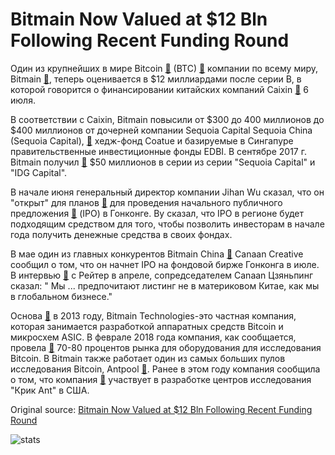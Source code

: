 # Bitmain Now Valued at $12 Bln Following Recent Funding Round 

Один из крупнейших в мире Bitcoin  [🔗](https://cointelegraph.com/bitcoin-price-index)  (BTC)  [🔗](https://cointelegraph.com/tags/mining)  компании по всему миру, Bitmain  [🔗](https://cointelegraph.com/tags/bitmain), теперь оценивается в $12 миллиардами после серии B, в которой говорится о финансировании китайских компаний Caixin  [🔗](http://finance.caixin.com/2018-07-06/101294819.html)  6 июля.

В соответствии с Caixin, Bitmain повысили от $300 до 400 миллионов до $400 миллионов от дочерней компании Sequoia Capital Sequoia China (Sequoia Capital), [🔗](https://cointelegraph.com/tags/usa)  хедж-фонд Coatue и базируемые в Сингапуре правительственные инвестиционные фонды EDBI. В сентябре 2017 г. Bitmain получил  [🔗](https://cointelegraph.com/news/sequoia-and-idg-to-invest-50-mln-in-bitmain)  $50 миллионов в серии из серии "Sequoia Capital" и "IDG Capital".

В начале июня генеральный директор компании Jihan Wu сказал, что он "открыт" для планов  [🔗](https://cointelegraph.com/news/mining-giant-bitmain-s-ceo-wu-open-to-hong-kong-ipo-report-says)  для проведения начального публичного предложения  [🔗](https://cointelegraph.com/tags/ipo)  (IPO) в Гонконге. Ву сказал, что IPO в регионе будет подходящим средством для того, чтобы позволить инвесторам в начале года получить денежные средства в своих фондах.

В мае один из главных конкурентов Bitmain China  [🔗](https://cointelegraph.com/tags/china) Canaan Creative сообщил о том, что он начнет IPO на фондовой бирже Гонконга в июле. В интервью  [🔗](https://www.reuters.com/article/us-crypto-canaancreative-ipo/cryptocurrency-miner-canaan-eyes-ipo-bets-on-chinas-push-for-chip-industry-idUSKCN1HD0I3)  с Рейтер в апреле, сопредседателем Canaan Цзяньпинг сказал: " Мы ... предпочитают листинг не в материковом Китае, как мы в глобальном бизнесе."

Основа  [🔗](https://en.wikipedia.org/wiki/Bitmain)  в 2013 году, Bitmain Technologies-это частная компания, которая занимается разработкой аппаратных средств Bitcoin и микросхем ASIC. В феврале 2018 года компания, как сообщается, провела  [🔗](http://fortune.com/2018/02/24/bitcoin-mining-bitmain-profits/)  70-80 процентов рынка для оборудования для исследования Bitcoin. В Bitmain также работает один из самых больших пулов исследования Bitcoin, Antpool  [🔗](https://cointelegraph.com/tags/antpool). Ранее в этом году компания сообщила о том, что компания  [🔗](https://cointelegraph.com/news/chinese-crypto-mining-giant-bitmain-developing-facilities-in-us-document-suggests)  участвует в разработке центров исследования "Крик Ant" в США.

Original source: [Bitmain Now Valued at $12 Bln Following Recent Funding Round ](https://cointelegraph.com/news/bitmain-receives-12-bln-investment-in-a-recent-funding-round)

![stats](https://c.statcounter.com/11760860/0/a89fa40b/1/ "stats")
